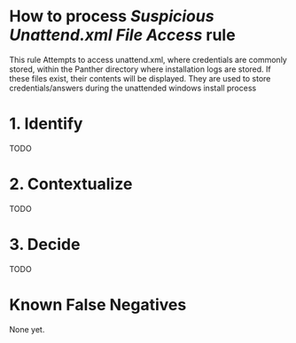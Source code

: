 # How to process *Suspicious Unattend.xml File Access* rule
This rule Attempts to access unattend.xml, where credentials are commonly stored, within the Panther directory where installation logs are stored.
If these files exist, their contents will be displayed. They are used to store credentials/answers during the unattended windows install process

# 1. Identify
TODO

# 2. Contextualize
TODO

# 3. Decide
TODO

# Known False Negatives
None yet.
